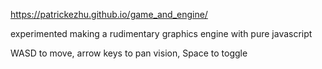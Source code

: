 https://patrickezhu.github.io/game_and_engine/

experimented making a rudimentary graphics engine with pure javascript

WASD to move, arrow keys to pan vision, Space to toggle

